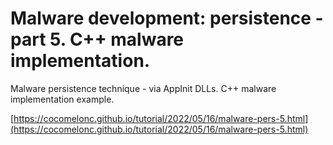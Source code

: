 # Malware development: persistence - part 5. C++ malware implementation.

Malware persistence technique - via AppInit DLLs. C++ malware implementation example.    

[https://cocomelonc.github.io/tutorial/2022/05/16/malware-pers-5.html](https://cocomelonc.github.io/tutorial/2022/05/16/malware-pers-5.html)
